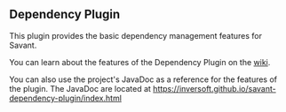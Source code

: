 ## Dependency Plugin

This plugin provides the basic dependency management features for Savant.

You can learn about the features of the Dependency Plugin on the [wiki](https://github.com/inversoft/savant-dependency-plugin/wiki/Home).

You can also use the project's JavaDoc as a reference for the features of the plugin. The JavaDoc are located at https://inversoft.github.io/savant-dependency-plugin/index.html
